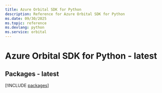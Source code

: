 ```yaml
---
title: Azure Orbital SDK for Python
description: Reference for Azure Orbital SDK for Python
ms.date: 09/30/2025
ms.topic: reference
ms.devlang: python
ms.service: orbital
---
```

# Azure Orbital SDK for Python - latest
## Packages - latest
[!INCLUDE [packages](orbital-index.md)]